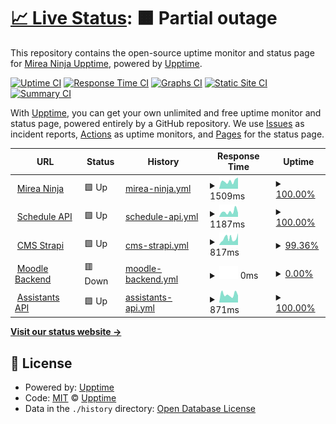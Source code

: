 # [📈 Live Status](https://mirea-ninja.github.io/upptime/): <!--live status--> **🟧 Partial outage**

This repository contains the open-source uptime monitor and status page for [Mirea Ninja Upptime](https://mirea-ninja.github.io/upptime/), powered by [Upptime](https://github.com/upptime/upptime).

[![Uptime CI](https://github.com/mirea-ninja/upptime/workflows/Uptime%20CI/badge.svg)](https://github.com/mirea-ninja/upptime/actions?query=workflow%3A%22Uptime+CI%22)
[![Response Time CI](https://github.com/mirea-ninja/upptime/workflows/Response%20Time%20CI/badge.svg)](https://github.com/mirea-ninja/upptime/actions?query=workflow%3A%22Response+Time+CI%22)
[![Graphs CI](https://github.com/mirea-ninja/upptime/workflows/Graphs%20CI/badge.svg)](https://github.com/mirea-ninja/upptime/actions?query=workflow%3A%22Graphs+CI%22)
[![Static Site CI](https://github.com/mirea-ninja/upptime/workflows/Static%20Site%20CI/badge.svg)](https://github.com/mirea-ninja/upptime/actions?query=workflow%3A%22Static+Site+CI%22)
[![Summary CI](https://github.com/mirea-ninja/upptime/workflows/Summary%20CI/badge.svg)](https://github.com/mirea-ninja/upptime/actions?query=workflow%3A%22Summary+CI%22)

With [Upptime](https://upptime.js.org), you can get your own unlimited and free uptime monitor and status page, powered entirely by a GitHub repository. We use [Issues](https://github.com/mirea-ninja/upptime/issues) as incident reports, [Actions](https://github.com/mirea-ninja/upptime/actions) as uptime monitors, and [Pages](https://mirea-ninja.github.io/upptime) for the status page.

<!--start: status pages-->
<!-- This summary is generated by Upptime (https://github.com/upptime/upptime) -->
<!-- Do not edit this manually, your changes will be overwritten -->
<!-- prettier-ignore -->
| URL | Status | History | Response Time | Uptime |
| --- | ------ | ------- | ------------- | ------ |
| <img alt="" src="https://favicons.githubusercontent.com/mirea.ninja" height="13"> [Mirea Ninja](https://mirea.ninja/) | 🟩 Up | [mirea-ninja.yml](https://github.com/mirea-ninja/upptime/commits/HEAD/history/mirea-ninja.yml) | <details><summary><img alt="Response time graph" src="./graphs/mirea-ninja/response-time-week.png" height="20"> 1509ms</summary><br><a href="https://mirea-ninja.github.io/upptime/history/mirea-ninja"><img alt="Response time 1433" src="https://img.shields.io/endpoint?url=https%3A%2F%2Fraw.githubusercontent.com%2Fmirea-ninja%2Fupptime%2FHEAD%2Fapi%2Fmirea-ninja%2Fresponse-time.json"></a><br><a href="https://mirea-ninja.github.io/upptime/history/mirea-ninja"><img alt="24-hour response time 2197" src="https://img.shields.io/endpoint?url=https%3A%2F%2Fraw.githubusercontent.com%2Fmirea-ninja%2Fupptime%2FHEAD%2Fapi%2Fmirea-ninja%2Fresponse-time-day.json"></a><br><a href="https://mirea-ninja.github.io/upptime/history/mirea-ninja"><img alt="7-day response time 1509" src="https://img.shields.io/endpoint?url=https%3A%2F%2Fraw.githubusercontent.com%2Fmirea-ninja%2Fupptime%2FHEAD%2Fapi%2Fmirea-ninja%2Fresponse-time-week.json"></a><br><a href="https://mirea-ninja.github.io/upptime/history/mirea-ninja"><img alt="30-day response time 2132" src="https://img.shields.io/endpoint?url=https%3A%2F%2Fraw.githubusercontent.com%2Fmirea-ninja%2Fupptime%2FHEAD%2Fapi%2Fmirea-ninja%2Fresponse-time-month.json"></a><br><a href="https://mirea-ninja.github.io/upptime/history/mirea-ninja"><img alt="1-year response time 1433" src="https://img.shields.io/endpoint?url=https%3A%2F%2Fraw.githubusercontent.com%2Fmirea-ninja%2Fupptime%2FHEAD%2Fapi%2Fmirea-ninja%2Fresponse-time-year.json"></a></details> | <details><summary><a href="https://mirea-ninja.github.io/upptime/history/mirea-ninja">100.00%</a></summary><a href="https://mirea-ninja.github.io/upptime/history/mirea-ninja"><img alt="All-time uptime 99.91%" src="https://img.shields.io/endpoint?url=https%3A%2F%2Fraw.githubusercontent.com%2Fmirea-ninja%2Fupptime%2FHEAD%2Fapi%2Fmirea-ninja%2Fuptime.json"></a><br><a href="https://mirea-ninja.github.io/upptime/history/mirea-ninja"><img alt="24-hour uptime 100.00%" src="https://img.shields.io/endpoint?url=https%3A%2F%2Fraw.githubusercontent.com%2Fmirea-ninja%2Fupptime%2FHEAD%2Fapi%2Fmirea-ninja%2Fuptime-day.json"></a><br><a href="https://mirea-ninja.github.io/upptime/history/mirea-ninja"><img alt="7-day uptime 100.00%" src="https://img.shields.io/endpoint?url=https%3A%2F%2Fraw.githubusercontent.com%2Fmirea-ninja%2Fupptime%2FHEAD%2Fapi%2Fmirea-ninja%2Fuptime-week.json"></a><br><a href="https://mirea-ninja.github.io/upptime/history/mirea-ninja"><img alt="30-day uptime 99.49%" src="https://img.shields.io/endpoint?url=https%3A%2F%2Fraw.githubusercontent.com%2Fmirea-ninja%2Fupptime%2FHEAD%2Fapi%2Fmirea-ninja%2Fuptime-month.json"></a><br><a href="https://mirea-ninja.github.io/upptime/history/mirea-ninja"><img alt="1-year uptime 99.91%" src="https://img.shields.io/endpoint?url=https%3A%2F%2Fraw.githubusercontent.com%2Fmirea-ninja%2Fupptime%2FHEAD%2Fapi%2Fmirea-ninja%2Fuptime-year.json"></a></details>
| <img alt="" src="https://favicons.githubusercontent.com/schedule.mirea.ninja" height="13"> [Schedule API](https://schedule.mirea.ninja/api/schedule/groups) | 🟩 Up | [schedule-api.yml](https://github.com/mirea-ninja/upptime/commits/HEAD/history/schedule-api.yml) | <details><summary><img alt="Response time graph" src="./graphs/schedule-api/response-time-week.png" height="20"> 1187ms</summary><br><a href="https://mirea-ninja.github.io/upptime/history/schedule-api"><img alt="Response time 750" src="https://img.shields.io/endpoint?url=https%3A%2F%2Fraw.githubusercontent.com%2Fmirea-ninja%2Fupptime%2FHEAD%2Fapi%2Fschedule-api%2Fresponse-time.json"></a><br><a href="https://mirea-ninja.github.io/upptime/history/schedule-api"><img alt="24-hour response time 941" src="https://img.shields.io/endpoint?url=https%3A%2F%2Fraw.githubusercontent.com%2Fmirea-ninja%2Fupptime%2FHEAD%2Fapi%2Fschedule-api%2Fresponse-time-day.json"></a><br><a href="https://mirea-ninja.github.io/upptime/history/schedule-api"><img alt="7-day response time 1187" src="https://img.shields.io/endpoint?url=https%3A%2F%2Fraw.githubusercontent.com%2Fmirea-ninja%2Fupptime%2FHEAD%2Fapi%2Fschedule-api%2Fresponse-time-week.json"></a><br><a href="https://mirea-ninja.github.io/upptime/history/schedule-api"><img alt="30-day response time 998" src="https://img.shields.io/endpoint?url=https%3A%2F%2Fraw.githubusercontent.com%2Fmirea-ninja%2Fupptime%2FHEAD%2Fapi%2Fschedule-api%2Fresponse-time-month.json"></a><br><a href="https://mirea-ninja.github.io/upptime/history/schedule-api"><img alt="1-year response time 750" src="https://img.shields.io/endpoint?url=https%3A%2F%2Fraw.githubusercontent.com%2Fmirea-ninja%2Fupptime%2FHEAD%2Fapi%2Fschedule-api%2Fresponse-time-year.json"></a></details> | <details><summary><a href="https://mirea-ninja.github.io/upptime/history/schedule-api">100.00%</a></summary><a href="https://mirea-ninja.github.io/upptime/history/schedule-api"><img alt="All-time uptime 81.78%" src="https://img.shields.io/endpoint?url=https%3A%2F%2Fraw.githubusercontent.com%2Fmirea-ninja%2Fupptime%2FHEAD%2Fapi%2Fschedule-api%2Fuptime.json"></a><br><a href="https://mirea-ninja.github.io/upptime/history/schedule-api"><img alt="24-hour uptime 100.00%" src="https://img.shields.io/endpoint?url=https%3A%2F%2Fraw.githubusercontent.com%2Fmirea-ninja%2Fupptime%2FHEAD%2Fapi%2Fschedule-api%2Fuptime-day.json"></a><br><a href="https://mirea-ninja.github.io/upptime/history/schedule-api"><img alt="7-day uptime 100.00%" src="https://img.shields.io/endpoint?url=https%3A%2F%2Fraw.githubusercontent.com%2Fmirea-ninja%2Fupptime%2FHEAD%2Fapi%2Fschedule-api%2Fuptime-week.json"></a><br><a href="https://mirea-ninja.github.io/upptime/history/schedule-api"><img alt="30-day uptime 99.24%" src="https://img.shields.io/endpoint?url=https%3A%2F%2Fraw.githubusercontent.com%2Fmirea-ninja%2Fupptime%2FHEAD%2Fapi%2Fschedule-api%2Fuptime-month.json"></a><br><a href="https://mirea-ninja.github.io/upptime/history/schedule-api"><img alt="1-year uptime 81.78%" src="https://img.shields.io/endpoint?url=https%3A%2F%2Fraw.githubusercontent.com%2Fmirea-ninja%2Fupptime%2FHEAD%2Fapi%2Fschedule-api%2Fuptime-year.json"></a></details>
| <img alt="" src="https://favicons.githubusercontent.com/cms.mirea.ninja" height="13"> [CMS Strapi](https://cms.mirea.ninja/) | 🟩 Up | [cms-strapi.yml](https://github.com/mirea-ninja/upptime/commits/HEAD/history/cms-strapi.yml) | <details><summary><img alt="Response time graph" src="./graphs/cms-strapi/response-time-week.png" height="20"> 817ms</summary><br><a href="https://mirea-ninja.github.io/upptime/history/cms-strapi"><img alt="Response time 753" src="https://img.shields.io/endpoint?url=https%3A%2F%2Fraw.githubusercontent.com%2Fmirea-ninja%2Fupptime%2FHEAD%2Fapi%2Fcms-strapi%2Fresponse-time.json"></a><br><a href="https://mirea-ninja.github.io/upptime/history/cms-strapi"><img alt="24-hour response time 1474" src="https://img.shields.io/endpoint?url=https%3A%2F%2Fraw.githubusercontent.com%2Fmirea-ninja%2Fupptime%2FHEAD%2Fapi%2Fcms-strapi%2Fresponse-time-day.json"></a><br><a href="https://mirea-ninja.github.io/upptime/history/cms-strapi"><img alt="7-day response time 817" src="https://img.shields.io/endpoint?url=https%3A%2F%2Fraw.githubusercontent.com%2Fmirea-ninja%2Fupptime%2FHEAD%2Fapi%2Fcms-strapi%2Fresponse-time-week.json"></a><br><a href="https://mirea-ninja.github.io/upptime/history/cms-strapi"><img alt="30-day response time 862" src="https://img.shields.io/endpoint?url=https%3A%2F%2Fraw.githubusercontent.com%2Fmirea-ninja%2Fupptime%2FHEAD%2Fapi%2Fcms-strapi%2Fresponse-time-month.json"></a><br><a href="https://mirea-ninja.github.io/upptime/history/cms-strapi"><img alt="1-year response time 753" src="https://img.shields.io/endpoint?url=https%3A%2F%2Fraw.githubusercontent.com%2Fmirea-ninja%2Fupptime%2FHEAD%2Fapi%2Fcms-strapi%2Fresponse-time-year.json"></a></details> | <details><summary><a href="https://mirea-ninja.github.io/upptime/history/cms-strapi">99.36%</a></summary><a href="https://mirea-ninja.github.io/upptime/history/cms-strapi"><img alt="All-time uptime 99.91%" src="https://img.shields.io/endpoint?url=https%3A%2F%2Fraw.githubusercontent.com%2Fmirea-ninja%2Fupptime%2FHEAD%2Fapi%2Fcms-strapi%2Fuptime.json"></a><br><a href="https://mirea-ninja.github.io/upptime/history/cms-strapi"><img alt="24-hour uptime 100.00%" src="https://img.shields.io/endpoint?url=https%3A%2F%2Fraw.githubusercontent.com%2Fmirea-ninja%2Fupptime%2FHEAD%2Fapi%2Fcms-strapi%2Fuptime-day.json"></a><br><a href="https://mirea-ninja.github.io/upptime/history/cms-strapi"><img alt="7-day uptime 99.36%" src="https://img.shields.io/endpoint?url=https%3A%2F%2Fraw.githubusercontent.com%2Fmirea-ninja%2Fupptime%2FHEAD%2Fapi%2Fcms-strapi%2Fuptime-week.json"></a><br><a href="https://mirea-ninja.github.io/upptime/history/cms-strapi"><img alt="30-day uptime 99.59%" src="https://img.shields.io/endpoint?url=https%3A%2F%2Fraw.githubusercontent.com%2Fmirea-ninja%2Fupptime%2FHEAD%2Fapi%2Fcms-strapi%2Fuptime-month.json"></a><br><a href="https://mirea-ninja.github.io/upptime/history/cms-strapi"><img alt="1-year uptime 99.91%" src="https://img.shields.io/endpoint?url=https%3A%2F%2Fraw.githubusercontent.com%2Fmirea-ninja%2Fupptime%2FHEAD%2Fapi%2Fcms-strapi%2Fuptime-year.json"></a></details>
| <img alt="" src="https://favicons.githubusercontent.com/mirea.ninja" height="13"> [Moodle Backend](https://mirea.ninja:5000/) | 🟥 Down | [moodle-backend.yml](https://github.com/mirea-ninja/upptime/commits/HEAD/history/moodle-backend.yml) | <details><summary><img alt="Response time graph" src="./graphs/moodle-backend/response-time-week.png" height="20"> 0ms</summary><br><a href="https://mirea-ninja.github.io/upptime/history/moodle-backend"><img alt="Response time 444" src="https://img.shields.io/endpoint?url=https%3A%2F%2Fraw.githubusercontent.com%2Fmirea-ninja%2Fupptime%2FHEAD%2Fapi%2Fmoodle-backend%2Fresponse-time.json"></a><br><a href="https://mirea-ninja.github.io/upptime/history/moodle-backend"><img alt="24-hour response time 0" src="https://img.shields.io/endpoint?url=https%3A%2F%2Fraw.githubusercontent.com%2Fmirea-ninja%2Fupptime%2FHEAD%2Fapi%2Fmoodle-backend%2Fresponse-time-day.json"></a><br><a href="https://mirea-ninja.github.io/upptime/history/moodle-backend"><img alt="7-day response time 0" src="https://img.shields.io/endpoint?url=https%3A%2F%2Fraw.githubusercontent.com%2Fmirea-ninja%2Fupptime%2FHEAD%2Fapi%2Fmoodle-backend%2Fresponse-time-week.json"></a><br><a href="https://mirea-ninja.github.io/upptime/history/moodle-backend"><img alt="30-day response time 0" src="https://img.shields.io/endpoint?url=https%3A%2F%2Fraw.githubusercontent.com%2Fmirea-ninja%2Fupptime%2FHEAD%2Fapi%2Fmoodle-backend%2Fresponse-time-month.json"></a><br><a href="https://mirea-ninja.github.io/upptime/history/moodle-backend"><img alt="1-year response time 444" src="https://img.shields.io/endpoint?url=https%3A%2F%2Fraw.githubusercontent.com%2Fmirea-ninja%2Fupptime%2FHEAD%2Fapi%2Fmoodle-backend%2Fresponse-time-year.json"></a></details> | <details><summary><a href="https://mirea-ninja.github.io/upptime/history/moodle-backend">0.00%</a></summary><a href="https://mirea-ninja.github.io/upptime/history/moodle-backend"><img alt="All-time uptime 14.67%" src="https://img.shields.io/endpoint?url=https%3A%2F%2Fraw.githubusercontent.com%2Fmirea-ninja%2Fupptime%2FHEAD%2Fapi%2Fmoodle-backend%2Fuptime.json"></a><br><a href="https://mirea-ninja.github.io/upptime/history/moodle-backend"><img alt="24-hour uptime 0.00%" src="https://img.shields.io/endpoint?url=https%3A%2F%2Fraw.githubusercontent.com%2Fmirea-ninja%2Fupptime%2FHEAD%2Fapi%2Fmoodle-backend%2Fuptime-day.json"></a><br><a href="https://mirea-ninja.github.io/upptime/history/moodle-backend"><img alt="7-day uptime 0.00%" src="https://img.shields.io/endpoint?url=https%3A%2F%2Fraw.githubusercontent.com%2Fmirea-ninja%2Fupptime%2FHEAD%2Fapi%2Fmoodle-backend%2Fuptime-week.json"></a><br><a href="https://mirea-ninja.github.io/upptime/history/moodle-backend"><img alt="30-day uptime 0.00%" src="https://img.shields.io/endpoint?url=https%3A%2F%2Fraw.githubusercontent.com%2Fmirea-ninja%2Fupptime%2FHEAD%2Fapi%2Fmoodle-backend%2Fuptime-month.json"></a><br><a href="https://mirea-ninja.github.io/upptime/history/moodle-backend"><img alt="1-year uptime 14.67%" src="https://img.shields.io/endpoint?url=https%3A%2F%2Fraw.githubusercontent.com%2Fmirea-ninja%2Fupptime%2FHEAD%2Fapi%2Fmoodle-backend%2Fuptime-year.json"></a></details>
| <img alt="" src="https://favicons.githubusercontent.com/assistants.mirea.ninja" height="13"> [Assistants API](https://assistants.mirea.ninja/api/v1/uptime) | 🟩 Up | [assistants-api.yml](https://github.com/mirea-ninja/upptime/commits/HEAD/history/assistants-api.yml) | <details><summary><img alt="Response time graph" src="./graphs/assistants-api/response-time-week.png" height="20"> 871ms</summary><br><a href="https://mirea-ninja.github.io/upptime/history/assistants-api"><img alt="Response time 727" src="https://img.shields.io/endpoint?url=https%3A%2F%2Fraw.githubusercontent.com%2Fmirea-ninja%2Fupptime%2FHEAD%2Fapi%2Fassistants-api%2Fresponse-time.json"></a><br><a href="https://mirea-ninja.github.io/upptime/history/assistants-api"><img alt="24-hour response time 763" src="https://img.shields.io/endpoint?url=https%3A%2F%2Fraw.githubusercontent.com%2Fmirea-ninja%2Fupptime%2FHEAD%2Fapi%2Fassistants-api%2Fresponse-time-day.json"></a><br><a href="https://mirea-ninja.github.io/upptime/history/assistants-api"><img alt="7-day response time 871" src="https://img.shields.io/endpoint?url=https%3A%2F%2Fraw.githubusercontent.com%2Fmirea-ninja%2Fupptime%2FHEAD%2Fapi%2Fassistants-api%2Fresponse-time-week.json"></a><br><a href="https://mirea-ninja.github.io/upptime/history/assistants-api"><img alt="30-day response time 734" src="https://img.shields.io/endpoint?url=https%3A%2F%2Fraw.githubusercontent.com%2Fmirea-ninja%2Fupptime%2FHEAD%2Fapi%2Fassistants-api%2Fresponse-time-month.json"></a><br><a href="https://mirea-ninja.github.io/upptime/history/assistants-api"><img alt="1-year response time 727" src="https://img.shields.io/endpoint?url=https%3A%2F%2Fraw.githubusercontent.com%2Fmirea-ninja%2Fupptime%2FHEAD%2Fapi%2Fassistants-api%2Fresponse-time-year.json"></a></details> | <details><summary><a href="https://mirea-ninja.github.io/upptime/history/assistants-api">100.00%</a></summary><a href="https://mirea-ninja.github.io/upptime/history/assistants-api"><img alt="All-time uptime 99.82%" src="https://img.shields.io/endpoint?url=https%3A%2F%2Fraw.githubusercontent.com%2Fmirea-ninja%2Fupptime%2FHEAD%2Fapi%2Fassistants-api%2Fuptime.json"></a><br><a href="https://mirea-ninja.github.io/upptime/history/assistants-api"><img alt="24-hour uptime 100.00%" src="https://img.shields.io/endpoint?url=https%3A%2F%2Fraw.githubusercontent.com%2Fmirea-ninja%2Fupptime%2FHEAD%2Fapi%2Fassistants-api%2Fuptime-day.json"></a><br><a href="https://mirea-ninja.github.io/upptime/history/assistants-api"><img alt="7-day uptime 100.00%" src="https://img.shields.io/endpoint?url=https%3A%2F%2Fraw.githubusercontent.com%2Fmirea-ninja%2Fupptime%2FHEAD%2Fapi%2Fassistants-api%2Fuptime-week.json"></a><br><a href="https://mirea-ninja.github.io/upptime/history/assistants-api"><img alt="30-day uptime 99.46%" src="https://img.shields.io/endpoint?url=https%3A%2F%2Fraw.githubusercontent.com%2Fmirea-ninja%2Fupptime%2FHEAD%2Fapi%2Fassistants-api%2Fuptime-month.json"></a><br><a href="https://mirea-ninja.github.io/upptime/history/assistants-api"><img alt="1-year uptime 99.82%" src="https://img.shields.io/endpoint?url=https%3A%2F%2Fraw.githubusercontent.com%2Fmirea-ninja%2Fupptime%2FHEAD%2Fapi%2Fassistants-api%2Fuptime-year.json"></a></details>

<!--end: status pages-->

[**Visit our status website →**](https://mirea-ninja.github.io/upptime/)

## 📄 License

- Powered by: [Upptime](https://github.com/upptime/upptime)
- Code: [MIT](./LICENSE) © [Upptime](https://upptime.js.org)
- Data in the `./history` directory: [Open Database License](https://opendatacommons.org/licenses/odbl/1-0/)
